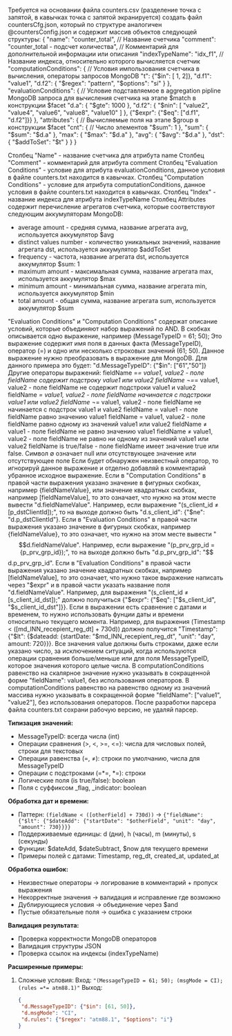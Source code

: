 Требуется на основании файла counters.csv (разделение точка с запятой, в кавычках точка с запятой экранируется) создать файл countersCfg.json, который по структуре аналогичен @countersConfig.json и содержит массив объектов следующей структуры:
  {
    "name": "counter_total",	// Название счетчика
    "comment": "counter_total - подсчет количества", // Комментарий для дополнительной информации или описания
    "indexTypeName": "idx_f1", // Название индекса, относительно которого вычисляется счетчик
    "computationConditions": {	// Условия импользования счетчика в вычисления, операторы запросов MongoDB
      "t": {"$in": [ 1, 2]},
	  "d.f1": "value1",
	  "d.f2": { "$regex": "pattern", "$options": "si" }
    },
    "evaluationConditions": {	// Условие подставляемое в aggregation pipline MongoDB запроса для вычисления счетчика на этапе $match в конструкции $facet
		"d.a": {
			"$gte": 1000
		},
		"d.f2": {
			"$nin": [
			  "value2",
			  "value4",
			  "value6",
			  "value8",
			  "value10"
			]
		},
		{"$expr": {"$eq": ["d.f1", "d.f2"]}}
	},
    "attributes": {			// Вычисляемые поля на этапе $group в конструкции $facet
      "cnt": {				// Число элементов 
        "$sum": 1
      },
      "sum": {
        "$sum": "$d.a"
      },
      "max": {
        "$max": "$d.a"
      },
      "avg": {
        "$avg": "$d.a"
      },
      "dst": {
        "$addToSet": "$t"
      }
    }
  }

Столбец "Name" - название счетчика для атрибута name
Столбец "Comment" - комментарий для атрибута comment
Столбец "Evaluation Conditions" - условие для атрибута evaluationConditions, данное условия в файле counters.txt находится в кавычках.
Столбец "Computation Conditions" - условие для атрибута computationConditions, данное условия в файле counters.txt находится в кавычках.
Столбец "Index" - название индекса для атрибута indexTypeName
Столбец Attributes содержит перечисление агрегатов счетчика, которые соответствуют следующим аккумуляторам MongoDB:
- average amount - средняя сумма, название агрегата avg, используется аккумулятор $avg
- distinct values number - количество уникальных значений, название агрегата dst, используется аккумулятор $addToSet
- frequency - частота, название агрегата dst, используется аккумулятор $sum: 1
- maximum amount - максимальная сумма, название агрегата max, используется аккумулятор $max
- minimum amount - минимальная сумма, название агрегата min, используется аккумулятор $min
- total amount - общая сумма, название агрегата sum, используется аккумулятор $sum
 
"Evaluation Conditions" и "Computation Conditions" содержат описание условий, которые объединяют набор выражений по AND.
В скобках описывается одно выражение, например (MessageTypeID = 61; 50);
Это выражение содержит имя поля в данных факта (MessageTypeID), оператор (=) и одно или несколько строковых значений (61; 50).
Данное выражение нужно преобразовать в выражение для MongoDB. Для данного примера это будет:
"d.MessageTypeID": {"$in": ["61","50"]}
Другие операторы выражений:
fieldName =*= value1, value2 - поле fieldName содержит подстроку value1 или value2
fieldName ¬=*= value1, value2 - поле fieldName не содержит подстроки value1 и value2
fieldName *= value1, value2 - поле fieldName начинается с подстроки value1 или value2
fieldName ¬*= value1, value2 - поле fieldName не начинается с подстрок value1 и value2
fieldName = value1 -  поле fieldName равно значению value1
fieldName = value1, value2 -  поле fieldName равно одному из значений value1 или value2
fieldName ≠ value1 -  поле fieldName не равно значению value1
fieldName ≠ value1, value2 -  поле fieldName не равно ни одному из значений value1 или value2
fieldName is true/false - поле fieldName имеет значение true или false.
Символ ∅ означает null или отсутствующее значение или отсутствующее поле
Если будет обнаружен неизвестный оператор, то игнорируй данное выражение и отделно добавляй в комментарий убранное исходное выражение.
Если в "Computation Conditions" в правой части выражения указано значение в фигурных скобках, например {fieldNameValue}, или значение квадратных скобках, например [fieldNameValue], то это означает, что нужно на этом месте вывести "d.fieldNameValue". Например, если выражение "(s_client_id ≠ [p_dstClientId]);", то на выходе должно быть "d.s_client_id": {"$ne": "d.p_dstClientId"}.
Если в "Evaluation Conditions" в правой части выражения указано значение в фигурных скобках, например {fieldNameValue}, то это означает, что нужно на этом месте вывести "$$d.fieldNameValue". Например, если выражение "(p_prv_grp_id = {p_prv_grp_id});", то на выходе должно быть "d.p_prv_grp_id": "$$d.p_prv_grp_id".
Если в "Evaluation Conditions" в правой части выражения указано значение квадратных скобках, например [fieldNameValue], то это означает, что нужно такое выражение написать через "$expr" и в правой части указать название поля "d.fieldNameValue". Например, для выражения "(s_client_id ≠ [s_client_id_dst]);" должно получиться {"$expr": {"$eq": ["$s_client_id", "$s_client_id_dst"]}}.
Если в выражении есть сравнение с датами и временем, то нужно использовать фунции даты и времени относительно текущего момента. Например, для выражения (Timestamp < ([md_INN_recepient_reg_dt] + 730d)) должно получится "Timestamp": {"$lt": {$dateadd: {startDate: "$md_INN_recepient_reg_dt", "unit": "day", amount: 720}}}.
Все значения value должны быть строками, даже если указано число, за исключением ситуаций, когда используются операции сравнения больше/меньше или для поля MessageTypeID, которое значения которого целые числа.
В computationConditions равенство на скалярное значение нужно указывать в сокращенной форме "fieldName": value1, без использования операторов.
В computationConditions равенство на равенство одному из значений массива нужно указывать в сокращенной форме "fieldName": ["value1", "value2"], без использования операторов.
После разработки парсера файла counters.txt сохрани рабочую версию, не удаляй парсер.

**Типизация значений:**
- MessageTypeID: всегда числа (int)
- Операции сравнения (>, <, >=, <=): числа для числовых полей, строки для текстовых
- Операции равенства (=, ≠): строки по умолчанию, числа для MessageTypeID
- Операции с подстроками (=*=, *=): строки
- Логические поля (is true/false): boolean
- Поля с суффиксом _flag, _indicator: boolean

**Обработка дат и времени:**
- Паттерн: `(fieldName < ([otherField] + 730d))` → `{"fieldName": {"$lt": {"$dateAdd": {"startDate": "$otherField", "unit": "day", "amount": 730}}}}`
- Поддерживаемые единицы: d (дни), h (часы), m (минуты), s (секунды)
- Функции: $dateAdd, $dateSubtract, $now для текущего времени
- Примеры полей с датами: Timestamp, reg_dt, created_at, updated_at

**Обработка ошибок:**
- Неизвестные операторы → логирование в комментарий + пропуск выражения
- Некорректные значения → валидация и исправление где возможно
- Дублирующиеся условия → объединение через $and
- Пустые обязательные поля → ошибка с указанием строки

**Валидация результата:**
- Проверка корректности MongoDB операторов
- Валидация структуры JSON
- Проверка ссылок на индексы (indexTypeName)

**Расширенные примеры:**

1. Сложные условия:
   Вход: `"(MessageTypeID = 61; 50); (msgMode = CI); (rules =*= atm88.1)"`
   Выход: 
	```json
   {
     "d.MessageTypeID": {"$in": [61, 50]},
     "d.msgMode": "CI",
     "d.rules": {"$regex": "atm88.1", "$options": "i"}
   }
	```

